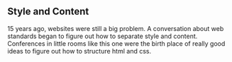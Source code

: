 ##  Style and Content

15 years ago, websites were still a big problem. A conversation about web standards began to figure out how to separate style and content. Conferences in little rooms like this one were the birth place of really good ideas to figure out how to structure html and css.


